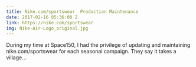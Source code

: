 ```yaml
---
title: Nike.com/sportswear  Production Maintenance
date: 2017-02-16 05:36:00 Z
link: https://nike.com/sportswear
img: Nike-Air-Logo_original.jpg
---
```


During my time at Space150, I had the privilege of updating and maintaining nike.com/sportswear for each seasonal campaign. They say it takes a village...